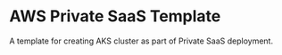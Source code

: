 # AWS Private SaaS Template
A template for creating AKS cluster as part of Private SaaS deployment.



